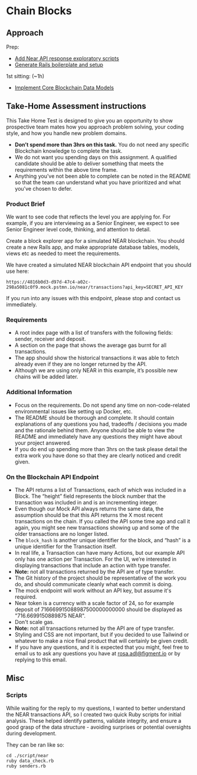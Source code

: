 # Chain Blocks

## Approach

Prep:

- [Add Near API response exploratory scripts](https://github.com/Alexkarpov878/chain_blocks/pull/1/files)
- [Generate Rails boilerplate and setup](https://github.com/Alexkarpov878/chain_blocks/pull/2/files)

1st sitting: (~1h)

- [Implement Core Blockchain Data Models](https://github.com/Alexkarpov878/chain_blocks/pull/4)

## Take-Home Assessment instructions

This Take Home Test is designed to give you an opportunity to show prospective team mates how you approach problem solving, your coding style, and how you handle new problem domains.

- **Don’t spend more than 3hrs on this task.** You do not need any specific Blockchain knowledge to complete the task.
- We do not want you spending days on this assignment. A qualified candidate should be able to deliver something that meets the requirements within the above time frame.
- Anything you've not been able to complete can be noted in the README so that the team can understand what you have prioritized and what you've chosen to defer.

### Product Brief

We want to see code that reflects the level you are applying for. For example, if you are interviewing as a Senior Engineer, we expect to see Senior Engineer level code, thinking, and attention to detail.

Create a block explorer app for a simulated NEAR blockchain. You should create a new Rails app, and make appropriate database tables, models, views etc as needed to meet the requirements.

We have created a simulated NEAR blockchain API endpoint that you should use here:

`https://4816b0d3-d97d-47c4-a02c-298a5081c0f9.mock.pstmn.io/near/transactions?api_key=SECRET_API_KEY`

If you run into any issues with this endpoint, please stop and contact us immediately.

### Requirements

- A root index page with a list of transfers with the following fields: sender, receiver and deposit.
- A section on the page that shows the average gas burnt for all transactions.
- The app should show the historical transactions it was able to fetch already even if they are no longer returned by the API.
- Although we are using only NEAR in this example, it’s possible new chains will be added later.

### Additional Information

- Focus on the requirements. Do not spend any time on non-code-related environmental issues like setting up Docker, etc.
- The README should be thorough and complete. It should contain explanations of any questions you had, tradeoffs / decisions you made and the rationale behind them. Anyone should be able to view the README and immediately have any questions they might have about your project answered.
- If you do end up spending more than 3hrs on the task please detail the extra work you have done so that they are clearly noticed and credit given.

### On the Blockchain API Endpoint

- The API returns a list of Transactions, each of which was included in a Block. The “height” field represents the block number that the transaction was included in and is an incrementing integer.
- Even though our Mock API always returns the same data, the assumption should be that this API returns the X most recent transactions on the chain. If you called the API some time ago and call it again, you might see new transactions showing up and some of the older transactions are no longer listed.
- The `block_hash` is another unique identifier for the block, and “hash” is a unique identifier for the Transaction itself.
- In real life, a Transaction can have many Actions, but our example API only has one action per Transaction. For the UI, we’re interested in displaying transactions that include an action with type transfer.
- **Note:** not all transactions returned by the API are of type transfer.
- The Git history of the project should be representative of the work you do, and should communicate cleanly what each commit is doing.
- The mock endpoint will work without an API key, but assume it's required.
- Near token is a currency with a scale factor of 24, so for example deposit of 716669915088987500000000000 should be displayed as "716.6699150889875 NEAR".
- Don't scale gas.
- **Note:** not all transactions returned by the API are of type transfer.
- Styling and CSS are not important, but if you decided to use Tailwind or whatever to make a nice final product that will certainly be given credit.
- If you have any questions, and it is expected that you might, feel free to email us to ask any questions you have at rosa.adl@figment.io or by replying to this email.

## Misc

### Scripts

While waiting for the reply to my questions, I wanted to better understand the NEAR transactions API, so I created two quick Ruby scripts for initial analysis. These helped identify patterns, validate integrity, and ensure a good grasp of the data structure - avoiding surprises or potential oversights during development.

They can be ran like so:

```
cd ./script/near
ruby data_check.rb
ruby senders.rb
```
